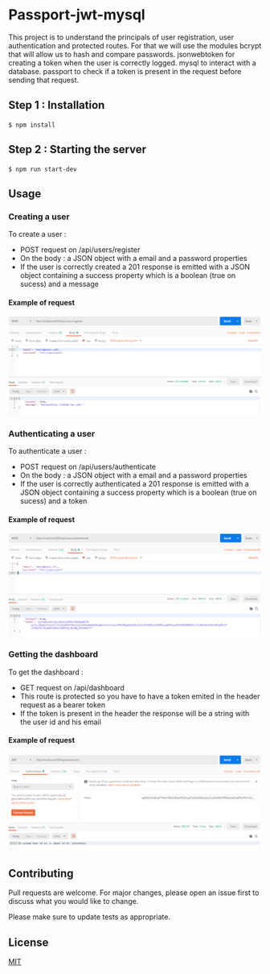 # Passport-jwt-mysql

This project is to understand the principals of user registration, user authentication and protected routes.
For that we will use the modules bcrypt that will allow us to hash and compare passwords.
jsonwebtoken for creating a token when the user is correctly logged.
mysql to interact with a database.
passport to check if a token is present in the request before sending that request.

## Step 1 : Installation

```
$ npm install
```

## Step 2 : Starting the server

```
$ npm run start-dev
```

## Usage

### Creating a user

To create a user :

- POST request on /api/users/register
- On the body : a JSON object with a email and a password properties
- If the user is correctly created a 201 response is emitted with a JSON object containing a success property which is a boolean (true on sucess) and a message

#### Example of request

![](./capture/insert_user.png)

### Authenticating a user

To authenticate a user :

- POST request on /api/users/authenticate
- On the body : a JSON object with a email and a password properties
- If the user is correctly authenticated a 201 response is emitted with a JSON object containing a success property which is a boolean (true on sucess) and a token

#### Example of request

![](./capture/authenticate.png)

### Getting the dashboard

To get the dashboard :

- GET request on /api/dashboard
- This route is protected so you have to have a token emited in the header request as a bearer token
- If the token is present in the header the response will be a string with the user id and his email

#### Example of request

![](./capture/dashboard.png)

## Contributing

Pull requests are welcome. For major changes, please open an issue first to discuss what you would like to change.

Please make sure to update tests as appropriate.

## License

[MIT](https://choosealicense.com/licenses/mit/)

